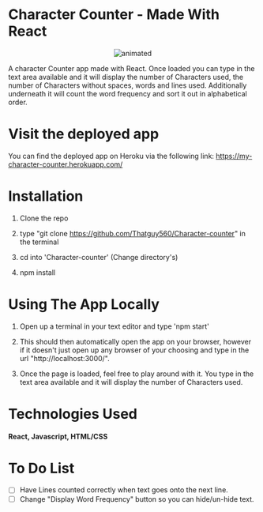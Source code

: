 # Character Counter - Made With React 


<!-- To add GIF Image -->

<p align="center">
  <img src="DemoOfApp.gif" alt="animated" />
</p>

A character Counter app made with React. Once loaded you can type in the text area available and it will display the number of Characters used, the number of Characters without spaces, words and lines used. Additionally underneath it will count the word frequency and sort it out in alphabetical order.   

# Visit the deployed app

You can find the deployed app on Heroku via the following link: https://my-character-counter.herokuapp.com/

# Installation

1. Clone the repo

2. type "git clone https://github.com/Thatguy560/Character-counter" in the terminal

3. cd into 'Character-counter' (Change directory's)

4. npm install

# Using The App Locally

1. Open up a terminal in your text editor and type 'npm start'

2. This should then automatically open the app on your browser, however if it doesn't just open up any browser of your choosing and type in the url "http://localhost:3000/".

3. Once the page is loaded, feel free to play around with it. You type in the text area available and it will display the number of Characters used.

# Technologies Used

#### React, Javascript, HTML/CSS

# To Do List

- [ ] Have Lines counted correctly when text goes onto the next line.
- [ ] Change "Display Word Frequency" button so you can hide/un-hide text.